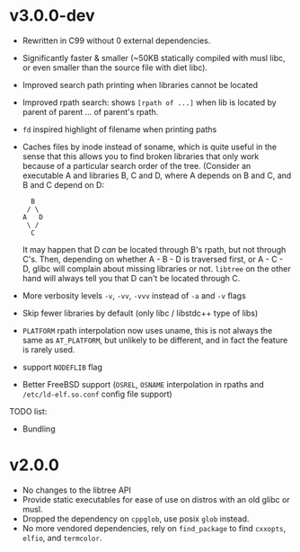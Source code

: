# v3.0.0-dev
- Rewritten in C99 without 0 external dependencies.
- Significantly faster & smaller (~50KB statically compiled with musl libc, or
  even smaller than the source file with diet libc).
- Improved search path printing when libraries cannot be located
- Improved rpath search: shows `[rpath of ...]` when lib is located by parent
  of parent ... of parent's rpath.
- `fd` inspired highlight of filename when printing paths
- Caches files by inode instead of soname, which is quite useful in the sense
  that this allows you to find broken libraries that only work because of a
  particular search order of the tree. (Consider an executable A and libraries
  B, C and D, where A depends on B and C, and B and C depend on D:
  
  ```
    B
   / \
  A   D
   \ /
    C
  ```

  It may happen that D *can* be located through B's rpath, but not through C's.
  Then, depending on whether A - B - D is traversed first, or A - C - D, glibc
  will complain about missing libraries or not. `libtree` on the other hand
  will always tell you that D can't be located through C.
- More verbosity levels `-v`, `-vv`, `-vvv` instead of `-a` and `-v` flags
- Skip fewer libraries by default (only libc / libstdc++ type of libs)
- `PLATFORM` rpath interpolation now uses uname, this is not always the same as
  `AT_PLATFORM`, but unlikely to be different, and in fact the feature is
  rarely used.
- support `NODEFLIB` flag
- Better FreeBSD support (`OSREL`, `OSNAME` interpolation in rpaths and
  `/etc/ld-elf.so.conf` config file support)

TODO list:
- Bundling

# v2.0.0

- No changes to the libtree API
- Provide static executables for ease of use on distros with an old glibc or
  musl.
- Dropped the dependency on `cppglob`, use posix `glob` instead.
- No more vendored dependencies, rely on `find_package` to find `cxxopts`,
  `elfio`, and `termcolor`.

